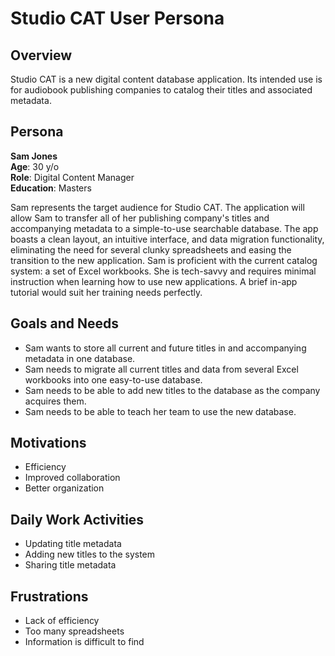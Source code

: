 # Studio CAT User Persona
## Overview 
Studio CAT is a new digital content database application. Its intended use is for audiobook publishing companies to catalog their titles and associated metadata. 

## Persona 

**Sam Jones** <br>
**Age**: 30 y/o <br>
**Role**: Digital Content Manager <br>
**Education**: Masters <br>

Sam represents the target audience for Studio CAT. The application will allow Sam to transfer all of her publishing company's titles and accompanying metadata to a simple-to-use searchable database. The app boasts a clean layout, an intuitive interface, and data migration functionality, eliminating the need for several clunky spreadsheets and easing the transition to the new application. Sam is proficient with the current catalog system: a set of Excel workbooks. She is tech-savvy and requires minimal instruction when learning how to use new applications. A brief in-app tutorial would suit her training needs perfectly. 

## Goals and Needs 

- Sam wants to store all current and future titles in and accompanying metadata in one database.
- Sam needs to migrate all current titles and data from several Excel workbooks into one easy-to-use database.
- Sam needs to be able to add new titles to the database as the company acquires them.
- Sam needs to be able to teach her team to use the new database.

## Motivations 

- Efficiency
- Improved collaboration
- Better organization

## Daily Work Activities 

- Updating title metadata
- Adding new titles to the system
- Sharing title metadata

## Frustrations 

- Lack of efficiency 
- Too many spreadsheets
- Information is difficult to find

